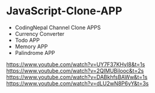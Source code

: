 # JavaScript-Clone-APP
- CodingNepal Channel Clone APPS
- Currency Converter
- Todo APP
- Memory APP
- Palindrome APP

https://www.youtube.com/watch?v=UY7F37KHyI8&t=1s
https://www.youtube.com/watch?v=2QIMUBilooc&t=2s
https://www.youtube.com/watch?v=DABkhfsBAWw&t=1s
https://www.youtube.com/watch?v=dLU2wN8P6yY&t=3s
